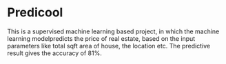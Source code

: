 # Predicool

This is a supervised machine learning based project, in which the machine learning modelpredicts the price of real estate, based on the input parameters like 
total sqft area of house, the location etc.
The predictive result gives the accuracy of 81%.
